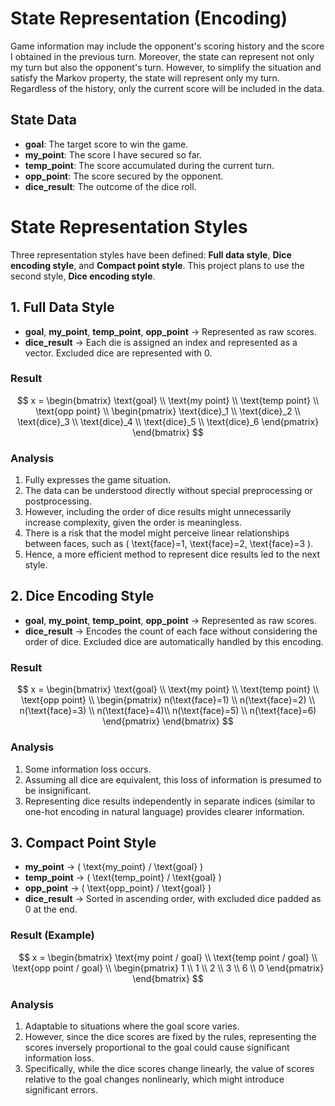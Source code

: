 # State Representation (Encoding)

Game information may include the opponent's scoring history and the score I obtained in the previous turn. Moreover, the state can represent not only my turn but also the opponent's turn. However, to simplify the situation and satisfy the Markov property, the state will represent only my turn. Regardless of the history, only the current score will be included in the data.

## State Data
- **goal**: The target score to win the game.
- **my_point**: The score I have secured so far.
- **temp_point**: The score accumulated during the current turn.
- **opp_point**: The score secured by the opponent.
- **dice_result**: The outcome of the dice roll.

# State Representation Styles
Three representation styles have been defined: **Full data style**, **Dice encoding style**, and **Compact point style**. This project plans to use the second style, **Dice encoding style**.

## 1. Full Data Style
- **goal**, **my_point**, **temp_point**, **opp_point** → Represented as raw scores.
- **dice_result** → Each die is assigned an index and represented as a vector. Excluded dice are represented with 0.

### Result
$$
x = 
\begin{bmatrix}
\text{goal} \\
\text{my point} \\
\text{temp point} \\
\text{opp point} \\
\begin{pmatrix}
\text{dice}_1 \\
\text{dice}_2 \\
\text{dice}_3 \\
\text{dice}_4 \\
\text{dice}_5 \\
\text{dice}_6
\end{pmatrix}
\end{bmatrix}
$$

### Analysis
1. Fully expresses the game situation.
2. The data can be understood directly without special preprocessing or postprocessing.
3. However, including the order of dice results might unnecessarily increase complexity, given the order is meaningless.
4. There is a risk that the model might perceive linear relationships between faces, such as \( \text{face}=1, \text{face}=2, \text{face}=3 \).
5. Hence, a more efficient method to represent dice results led to the next style.

## 2. Dice Encoding Style
- **goal**, **my_point**, **temp_point**, **opp_point** → Represented as raw scores.
- **dice_result** → Encodes the count of each face without considering the order of dice. Excluded dice are automatically handled by this encoding.

### Result
$$
x = 
\begin{bmatrix}
\text{goal} \\
\text{my point} \\
\text{temp point} \\
\text{opp point} \\
\begin{pmatrix}
n(\text{face}=1) \\
n(\text{face}=2) \\
n(\text{face}=3) \\
n(\text{face}=4)\\
n(\text{face}=5) \\
n(\text{face}=6)
\end{pmatrix}
\end{bmatrix}
$$

### Analysis
1. Some information loss occurs.
2. Assuming all dice are equivalent, this loss of information is presumed to be insignificant.
3. Representing dice results independently in separate indices (similar to one-hot encoding in natural language) provides clearer information.

## 3. Compact Point Style
- **my_point** → \( \text{my_point} / \text{goal} \)
- **temp_point** → \( \text{temp_point} / \text{goal} \)
- **opp_point** → \( \text{opp_point} / \text{goal} \)
- **dice_result** → Sorted in ascending order, with excluded dice padded as 0 at the end.

### Result (Example)
$$
x = 
\begin{bmatrix}
\text{my point / goal} \\
\text{temp point / goal} \\
\text{opp point / goal} \\
\begin{pmatrix}
1 \\ 1 \\ 2 \\ 3 \\ 6 \\ 0
\end{pmatrix}
\end{bmatrix}
$$

### Analysis
1. Adaptable to situations where the goal score varies.
2. However, since the dice scores are fixed by the rules, representing the scores inversely proportional to the goal could cause significant information loss.
3. Specifically, while the dice scores change linearly, the value of scores relative to the goal changes nonlinearly, which might introduce significant errors.
